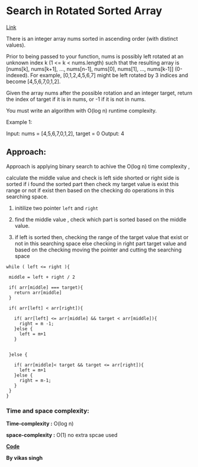 # Search in Rotated Sorted Array
[Link](https://leetcode.com/problems/search-in-rotated-sorted-array/description/)

There is an integer array nums sorted in ascending order (with distinct values).

Prior to being passed to your function, nums is possibly left rotated at an unknown index k (1 <= k < nums.length) such that the resulting array is [nums[k], nums[k+1], ..., nums[n-1], nums[0], nums[1], ..., nums[k-1]] (0-indexed). For example, [0,1,2,4,5,6,7] might be left rotated by 3 indices and become [4,5,6,7,0,1,2].

Given the array nums after the possible rotation and an integer target, return the index of target if it is in nums, or -1 if it is not in nums.

You must write an algorithm with O(log n) runtime complexity.

 

Example 1:

Input: nums = [4,5,6,7,0,1,2], target = 0
Output: 4


## Approach: 

Approach is applying binary search to achive the O(log n) time complexity ,

calculate the middle value and check is left side shorted or right side is sorted if i found the sorted part then check my target value is exist this range or not if exist then based on the checking do operations in this searching space.

 1. initilize two pointer `left` and `right`

 2. find the middle value , check which part is sorted based on the middle value.

 3. if left is sorted then, checking the range of the target value that exist or not in this searching space else checking in right part target value and based on the checking moving the pointer and cutting the searching space

 ```
 while ( left <= right ){

  middle = left + right / 2

  if( arr[middle] === target){
    return arr[middle]
  }

  if( arr[left] < arr[right]){

    if( arr[left] <= arr[middle] && target < arr[middle]){
      right = m -1;
    }else {
      left = m+1
    }


  }else {

    if( arr[middle]< target && target <= arr[right]){
      left = m+1
    }else {
      right = m-1;
    }
  }
 }
 ```


 ### Time and space complexity:
 **Time-complexity :** O(log n)

 **space-complexity :** O(1)  no extra spcae used



**[Code](./solution.js)**

 **By vikas singh**